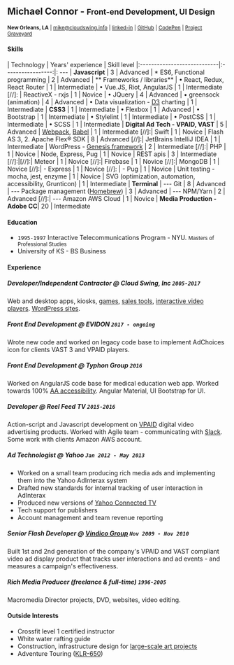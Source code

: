 ## Michael Connor - <small>Front-end Development, UI Design</small>


<small>**New Orleans, LA** | mike@cloudswing.info |  [linked-in][linkedinURL] | [GitHub][github-link] | [CodePen][codepen] | [Project Graveyard][project-archive]</small>



#### Skills

| Technology                  | Years' experience | Skill level
|:----------------------------|:-----------------:|: ---
| **Javascript**              	    | 3 | Advanced
| * ES6, Functional programming   	| 2 | Advanced
| ** Frameworks / libraries**
| • React, Redux, React Router  | 1 | Intermediate
| • Vue.JS, Riot, AngularJS   	| 1 | Intermediate
[//]: | ReactiveX - rxjs    | 1 | Novice
| • JQuery                  | 4 | Advanced
| • greensock  (animation)  | 4 | Advanced
| • Data visualization - [D3][d3] charting      | 1 | Intermediate
| **CSS3**    		 		| 1 | Intermediate
| • Flexbox   		 		| 1 | Advanced
| • Bootstrap    			| 1 | Intermediate
| • Stylelint    			| 1 | Intermediate
| • PostCSS    		   	 	| 1 | Intermediate
| • SCSS    		    	| 1 | Intermediate
| **Digital Ad Tech - VPAID, VAST** | 5 | Advanced
| [Webpack][webpack], [Babel][babel] | 1 | Intermediate
[//]:| Swift              	| 1 | Novice
| Flash AS 3, 2. Apache Flex® SDK   | 8 | Advanced
[//]:| JetBrains IntelliJ IDEA    | 1 | Intermediate
| WordPress - [Genesis framework][genesis]     | 2 | Intermediate
[//]:| PHP                  | 1 | Novice
| Node, Express, Pug        | 1 | Novice
| REST apis        			| 3 | Intermediate
[//]:|[//]:| Meteor   	 	| 1 | Novice
[//]:| Firebase   			| 1 | Novice
[//]:| MongoDB   			| 1 | Novice
[//]:| - Express            | 1 | Novice
[//]: | - Pug               | 1 | Novice
| Unit testing - mocha, jest, enzyme       | 1 | Novice
| SVG (optimization, automation, accessibility, Grunticon)      | 1 | Intermediate
| **Terminal**
| --- Git                    |  8 | Advanced
| --- Package management ([Homebrew][brew]) | 3 | Advanced
| --- NPM/Yarn                | 2 | Advanced
[//]:| --- Amazon AWS Cloud   | 1 | Novice
| **Media Production - Adobe CC**| 20 | Intermediate



#### Education
- `1995-1997` Interactive Telecommunications Program - NYU. <small>Masters of Professional Studies</small>
- University of KS - BS Business

#### Experience

##### Developer/Independent Contractor @ Cloud Swing, Inc `2005-2017`
Web and desktop apps, kiosks, [games][elauder], [sales tools][hyndai], [interactive video players][pharma-app]. [WordPress sites][tikun].

##### Front End Development @ EVIDON `2017 - ongoing`
Wrote new code and worked on legacy code base to implement AdChoices icon for clients VAST 3 and VPAID players.

##### Front End Development @ Typhon Group `2016`
Worked on AngularJS code base for medical education web app. Worked towards 100% [AA accessibility][aria]. Angular Material, UI Bootstrap for UI.

##### Developer @ Reel Feed TV `2015-2016`
Action-script and Javascript development on [VPAID][vpaid] digital video advertising products. Worked with Agile team - communicating with [Slack][slacksite]. Some work with clients Amazon AWS account.

##### Ad Technologist @ Yahoo `Jan 2012 - May 2013`

- Worked on a small team producing rich media ads and implementing them into the Yahoo AdInterax system
- Drafted new standards for internal tracking of user interaction in AdInterax
- Produced new versions of [Yahoo Connected TV]
- Tech support for publishers
- Account management and team revenue reporting




##### Senior Flash Developer @ [Vindico Group][vindico] `Nov 2009 - Nov 2010`
Built 1st and 2nd generation of the company's VPAID and VAST compliant video ad display product that tracks user interactions and ad events - and measures a campaign's effectiveness.

##### Rich Media Producer (freelance & full-time) `1996-2005`
Macromedia Director projects, DVD, websites, video editing.


#### Outside Interests
- Crossfit level 1 certified instructor
- White water rafting guide
- Construction, infrastructure design for [large-scale art projects](http://www.thetemplecrew.org/)
- Adventure Touring ([KLR-650](https://flic.kr/p/akv8Hk))


[elauder]: http://rocketnumber9.org/sample/esteelauder/ "Estée Lauder"

[linkedinURL]: https://www.linkedin.com/in/michaelgconnor

[hyndai]: http://rocketnumber9.org/developer/touchscreen-kiosk-hyunda/
[hyndai photos]: https://www.flickr.com/photos/rocketnumber9/sets/72157610613514303/show/

[kia]: http://rocketnumber9.org/client/optima/optima.html "Auto App"

[peas]: http://i.imgur.com/44Q9cMXs.jpg
[pharmaapp]: http://i.imgur.com/J7LS14ht.jpg "Pharmaceutical App"

[slack]: http://i.imgur.com/4xxDEUPs.png

[slacksite]: https://slack.com/

[thup games]: http://thup.com/

[vindico]: https://vindico.com/

[vpaid]: https://www.iab.com/guidelines/digital-video-player-ad-interface-definition-vpaid-2-0/

[Yahoo Connected TV]: https://smarttv.yahoo.com/

[zitgame]: http://i.imgur.com/vRHv0Igt.jpg "Face Book Game"

[pharmaAppTumblr]: http://68.media.tumblr.com/tumblr_lnnyjzj10N1qh4spho1_1280.jpg

[project-archive]: http://portfolio.rocketnumber9.org/

[pharma-app]: http://rocketnumber9.org/developer/as3-interactive-video/

[rocket9Dev]: http://rocketnumber9.org/developer/

[eyeblaster-stetchybanner]: http://rocketnumber9.org/client/eyeblaster/stretchableBanner/

[eyeblaster-skyscraper]: http://rocketnumber9.org/client/eyeblaster/stetchableSkyscraper/

[eyeblaster-videomixer]: http://rocketnumber9.org/client/eyeblaster/videomixer/

[digvideo]: http://rocketnumber9.org/client/dig.htm

[contact]: http://rocketnumber9.org/contact/

[github-link]: https://github.com/mconnor

[genesis]: http://www.studiopress.com/faqs/


[gssp]: https://greensock.com/gsap

[brew]: http://brew.sh/

[ng-material]: https://material.angularjs.org

[tikun]: http://www.tikun.stateu.org/

[doucette]: http://chiefdoucette.com/

[githubpic]: ./images/GitHub-Mark-32px.png "Git Hub"

[es6logo]: ./images/es6.svg "ES6"

[vuelogo]: ./images/vue-small.png "Vue.js"
[reactlogo]: ./images/react2.png "React.js"



[uibootstrap]: https://angular-ui.github.io/bootstrap/

[webpack]:http://webpack.github.io/

[babel]:http://babeljs.io/

[vue]:https://vuejs.org/

[pgpkey]:https://twitter.com/cloud_swing/status/842115087632605186

[aurelia]:http://aurelia.io/
[riot]:http://riotjs.com/

[tictactoe]:https://mconnor.github.io/tic-tac-toe/

[aria]:https://developer.mozilla.org/en-US/docs/Web/Accessibility/ARIA

[brew]:https://brew.sh/

[d3]:https://d3js.org/



[codepen]:https://codepen.io/cloudswing
